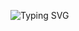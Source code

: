 <!-- Typing SVG with custom font -->
![Typing SVG](https://readme-typing-svg.herokuapp.com?font=Pacifico&weight=600&size=35&pause=1000&color=39FF14&center=true&vCenter=true&width=600&height=70&lines=Welcome+to+my+GitHub+Profile;Feel+free+to+look+around)
